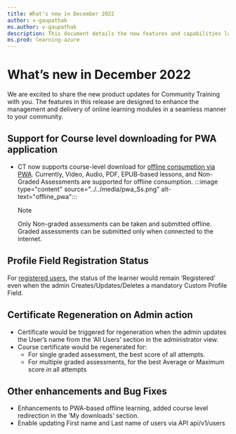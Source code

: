 ```yaml
---
title: What's new in December 2022
author: v-gaupathak
ms.author: v-gaupathak
description: This document details the new features and capabilities launched on Community Training in December 2022. 
ms.prod: learning-azure
---
```


# What’s new in December 2022

We are excited to share the new product updates for Community Training with you. The features in this release are designed to enhance the management and delivery of online learning modules in a seamless manner to your community.

## Support for Course level downloading for PWA application

* CT now supports course-level download for [offline consumption via PWA](../../learner-experience/pwa-app.md#step-6-download-content-and-continue-learning-offline). Currently, Video, Audio, PDF, EPUB-based lessons, and Non-Graded Assessments are supported for offline consumption.
    :::image type="content" source="../../media/pwa_Ss.png" alt-text="offline_pwa":::

    >[!Note]
    > Only Non-graded assessments can be taken and submitted offline. Graded assessments can be submitted only when connected to the internet.

## Profile Field Registration Status

For [registered users](../../learner-experience/web-app.md#step-2-create-your-profile), the status of the learner would remain ‘Registered’ even when the admin Creates/Updates/Deletes a mandatory Custom Profile Field.

## Certificate Regeneration on Admin action  

* Certificate would be triggered for regeneration when the admin updates the User’s name from the ‘All Users’ section in the administrator view.  
* Course certificate would be regenerated for:
  * For single graded assessment, the best score of all attempts.  
  * For multiple graded assessments, for the best Average or Maximum score in all attempts  

## Other enhancements and Bug Fixes  

* Enhancements to PWA-based offline learning, added course level redirection in the ‘My downloads’ section.  
* Enable updating First name and Last name of users via API api/v1/users
